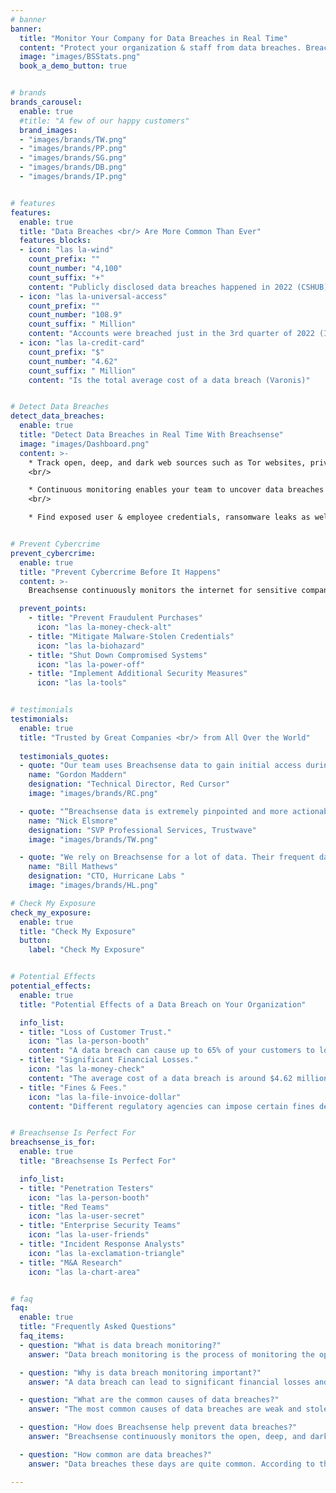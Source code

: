 ```yaml
---
# banner
banner:
  title: "Monitor Your Company for Data Breaches in Real Time"
  content: "Protect your organization & staff from data breaches. Breachsense monitors the dark web, private hacker forums, and criminal marketplaces to detect data breaches in real time enabling you to prevent cyber threats before they happen."
  image: "images/BSStats.png"
  book_a_demo_button: true


# brands
brands_carousel:
  enable: true
  #title: "A few of our happy customers"
  brand_images:
  - "images/brands/TW.png"
  - "images/brands/PP.png"
  - "images/brands/SG.png"
  - "images/brands/DB.png"
  - "images/brands/IP.png"


# features
features:
  enable: true
  title: "Data Breaches <br/> Are More Common Than Ever"
  features_blocks:
  - icon: "las la-wind"
    count_prefix: ""
    count_number: "4,100"
    count_suffix: "+"
    content: "Publicly disclosed data breaches happened in 2022 (CSHUB)"
  - icon: "las la-universal-access"
    count_prefix: ""
    count_number: "108.9"
    count_suffix: " Million"
    content: "Accounts were breached just in the 3rd quarter of 2022 (Infosecurity Magazine)"
  - icon: "las la-credit-card"
    count_prefix: "$"
    count_number: "4.62"
    count_suffix: " Million"
    content: "Is the total average cost of a data breach (Varonis)"


# Detect Data Breaches
detect_data_breaches:
  enable: true
  title: "Detect Data Breaches in Real Time With Breachsense"
  image: "images/Dashboard.png"
  content: >-
    * Track open, deep, and dark web sources such as Tor websites, private ransomware IRC and Telegram channels, criminal forums, and cybercrime marketplaces.
    <br/>

    * Continuous monitoring enables your team to uncover data breaches related to your VIPs, executive team members, employees as well as clients.
    <br/>

    * Find exposed user & employee credentials, ransomware leaks as well as exposed company data being sold or traded on criminal marketplaces and private ransomware forums.


# Prevent Cybercrime
prevent_cybercrime:
  enable: true
  title: "Prevent Cybercrime Before It Happens"
  content: >-
    Breachsense continuously monitors the internet for sensitive company information such as account credentials, employee details, leaked company data, session tokens, 3rd party data leaks, and more. When relevant information is identified, we notify your security team, allowing you to respond instantly and prevent potential cybercrime.

  prevent_points:
    - title: "Prevent Fraudulent Purchases"
      icon: "las la-money-check-alt"
    - title: "Mitigate Malware-Stolen Credentials"
      icon: "las la-biohazard"
    - title: "Shut Down Compromised Systems"
      icon: "las la-power-off"
    - title: "Implement Additional Security Measures"
      icon: "las la-tools"


# testimonials
testimonials:   
  enable: true
  title: "Trusted by Great Companies <br/> from All Over the World"
  
  testimonials_quotes:
  - quote: "Our team uses Breachsense data to gain initial access during pen testing and red team engagements. The API is simple to use and the support is always helpful and responds quickly."
    name: "Gordon Maddern"
    designation: "Technical Director, Red Cursor"
    image: "images/brands/RC.png"

  - quote: "“Breachsense data is extremely pinpointed and more actionable than any other solution we’ve used, giving us the employee and customer details needed to mitigate the threat."
    name: "Nick Elsmore"
    designation: "SVP Professional Services, Trustwave"
    image: "images/brands/TW.png"

  - quote: "We rely on Breachsense for a lot of data. Their frequent database updates, constant availability, and handling of big and small breaches alike means we are always covered."
    name: "Bill Mathews"
    designation: "CTO, Hurricane Labs "
    image: "images/brands/HL.png"

# Check My Exposure
check_my_exposure:
  enable: true
  title: "Check My Exposure"
  button:
    label: "Check My Exposure"


# Potential Effects
potential_effects:
  enable: true
  title: "Potential Effects of a Data Breach on Your Organization"

  info_list:
  - title: "Loss of Customer Trust."
    icon: "las la-person-booth"
    content: "A data breach can cause up to 65% of your customers to lose trust in your organization (BusinessToday)."
  - title: "Significant Financial Losses."
    icon: "las la-money-check"
    content: "The average cost of a data breach is around $4.62 million (Varonis)."
  - title: "Fines & Fees."
    icon: "las la-file-invoice-dollar"
    content: "Different regulatory agencies can impose certain fines depending on the reasons for the data breach."


# Breachsense Is Perfect For
breachsense_is_for:
  enable: true
  title: "Breachsense Is Perfect For"

  info_list:
  - title: "Penetration Testers"
    icon: "las la-person-booth"
  - title: "Red Teams"
    icon: "las la-user-secret"
  - title: "Enterprise Security Teams"
    icon: "las la-user-friends"
  - title: "Incident Response Analysts"
    icon: "las la-exclamation-triangle"
  - title: "M&A Research"
    icon: "las la-chart-area"


# faq
faq:
  enable: true
  title: "Frequently Asked Questions"
  faq_items:
  - question: "What is data breach monitoring?"
    answer: "Data breach monitoring is the process of monitoring the open, dark, and deep web to uncover data breaches within your organization. Continuous data breach monitoring ensures that if a data breach does occur, your security team will be able to respond immediately."

  - question: "Why is data breach monitoring important?"
    answer: "A data breach can lead to significant financial losses and decreased consumer trust in an organization. The average cost of a data breach is around $4.62 million (Varonis), and studies show that a data breach can cause 65% of customers to lose trust in an organization. As such, it’s very important for organizations to monitor for data breaches and, in case of a breach, react decisively."

  - question: "What are the common causes of data breaches?"
    answer: "The most common causes of data breaches are weak and stolen credentials, backdoors, social engineering, malware, and unpatched applications, amongst other things."

  - question: "How does Breachsense help prevent data breaches?"
    answer: "Breachsense continuously monitors the open, deep, and dark web for potential data breaches within an organization. Your security team is notified the moment there is a breach, allowing you to react in real time, preventing fraudulent purchases, account takeovers, and more."

  - question: "How common are data breaches?"
    answer: "Data breaches these days are quite common. According to the Thales Data Threat report, around 45% of US companies suffered a data breach in 2021."

---
```

